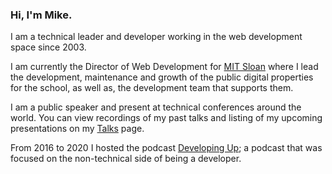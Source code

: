 
### Hi, I'm Mike.

I am a technical leader and developer working in the web development space since 2003.

I am currently the Director of Web Development for [MIT Sloan](https://mitsloan.mit.edu) where I lead the development, maintenance and growth of the public digital properties for the school, as well as, the development team that supports them.

I am a public speaker and present at technical conferences around the world. You can view recordings of my past talks and listing of my upcoming presentations on my [Talks](https://talks.mike-miles.com) page.

From 2016 to 2020 I hosted the podcast [Developing Up](https://www.developingup.com); a podcast that was focused on the non-technical side of being a developer.
